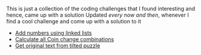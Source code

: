 This is just a collection of the coding challenges that I found interesting and hence, came up with a solution
Updated *every now and then*, whenever I find a cool challenge and come up with a solution to it

* [Add numbers using linked lists]()
* [Calculate all Coin change combinations]()
* [Get original text from tilted puzzle]()
